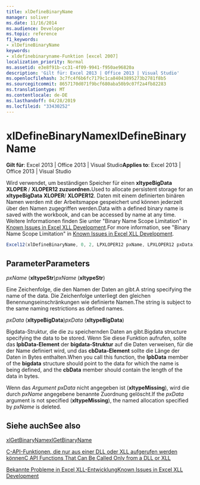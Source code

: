 ```yaml
---
title: xlDefineBinaryName
manager: soliver
ms.date: 11/16/2014
ms.audience: Developer
ms.topic: reference
f1_keywords:
- xlDefineBinaryName
keywords:
- xldefinebinaryname-Funktion [excel 2007]
localization_priority: Normal
ms.assetid: e3e8f91b-cc31-4f09-9941-f950ae96820a
description: 'Gilt für: Excel 2013 | Office 2013 | Visual Studio'
ms.openlocfilehash: 3c7fc4f6b6fc7179c1ca84043895273b2781f8b5
ms.sourcegitcommit: 8657170d071f9bcf680aba50b9c07f2a4fb82283
ms.translationtype: MT
ms.contentlocale: de-DE
ms.lasthandoff: 04/28/2019
ms.locfileid: "33430252"
---
```

# <a name="xldefinebinaryname"></a><span data-ttu-id="dbf53-104">xlDefineBinaryName</span><span class="sxs-lookup"><span data-stu-id="dbf53-104">xlDefineBinaryName</span></span>

 <span data-ttu-id="dbf53-105">**Gilt für**: Excel 2013 | Office 2013 | Visual Studio</span><span class="sxs-lookup"><span data-stu-id="dbf53-105">**Applies to**: Excel 2013 | Office 2013 | Visual Studio</span></span> 
  
<span data-ttu-id="dbf53-106">Wird verwendet, um beständigen Speicher für einen **xltypeBigData** **XLOPER** /  **XLOPER12 zuzuordnen.**</span><span class="sxs-lookup"><span data-stu-id="dbf53-106">Used to allocate persistent storage for an **xltypeBigData** **XLOPER**/ **XLOPER12**.</span></span> <span data-ttu-id="dbf53-107">Daten mit einem definierten binären Namen werden mit der Arbeitsmappe gespeichert und können jederzeit über den Namen zugegriffen werden.</span><span class="sxs-lookup"><span data-stu-id="dbf53-107">Data with a defined binary name is saved with the workbook, and can be accessed by name at any time.</span></span> <span data-ttu-id="dbf53-108">Weitere Informationen finden Sie unter "Binary Name Scope Limitation" in [Known Issues in Excel XLL Development](known-issues-in-excel-xll-development.md).</span><span class="sxs-lookup"><span data-stu-id="dbf53-108">For more information, see "Binary Name Scope Limitation" in [Known Issues in Excel XLL Development](known-issues-in-excel-xll-development.md).</span></span>
  
```cs
Excel12(xlDefineBinaryName, 0, 2, LPXLOPER12 pxName, LPXLOPER12 pxData);
```

## <a name="parameters"></a><span data-ttu-id="dbf53-109">Parameter</span><span class="sxs-lookup"><span data-stu-id="dbf53-109">Parameters</span></span>

 <span data-ttu-id="dbf53-110">_pxName_ (**xltypeStr**)</span><span class="sxs-lookup"><span data-stu-id="dbf53-110">_pxName_ (**xltypeStr**)</span></span>
  
<span data-ttu-id="dbf53-111">Eine Zeichenfolge, die den Namen der Daten an gibt.</span><span class="sxs-lookup"><span data-stu-id="dbf53-111">A string specifying the name of the data.</span></span> <span data-ttu-id="dbf53-112">Die Zeichenfolge unterliegt den gleichen Benennungseinschränkungen wie definierte Namen.</span><span class="sxs-lookup"><span data-stu-id="dbf53-112">The string is subject to the same naming restrictions as defined names.</span></span>
  
 <span data-ttu-id="dbf53-113">_pxData_ (**xltypeBigData**)</span><span class="sxs-lookup"><span data-stu-id="dbf53-113">_pxData_ (**xltypeBigData**)</span></span>
  
<span data-ttu-id="dbf53-114">Bigdata-Struktur, die die zu speichernden Daten an gibt.</span><span class="sxs-lookup"><span data-stu-id="dbf53-114">Bigdata structure specifying the data to be stored.</span></span> <span data-ttu-id="dbf53-115">Wenn Sie diese Funktion aufrufen, sollte das **lpbData-Element** der **bigdata-Struktur** auf die Daten verweisen, für die der Name definiert wird, und das **cbData-Element** sollte die Länge der Daten in Bytes enthalten.</span><span class="sxs-lookup"><span data-stu-id="dbf53-115">When you call this function, the **lpbData** member of the **bigdata** structure should point to the data for which the name is being defined, and the **cbData** member should contain the length of the data in bytes.</span></span> 
  
<span data-ttu-id="dbf53-116">Wenn das  _Argument pxData_ nicht angegeben ist (**xltypeMissing**), wird die durch  _pxName_ angegebene benannte Zuordnung gelöscht.</span><span class="sxs-lookup"><span data-stu-id="dbf53-116">If the  _pxData_ argument is not specified (**xltypeMissing**), the named allocation specified by  _pxName_ is deleted.</span></span> 
  
## <a name="see-also"></a><span data-ttu-id="dbf53-117">Siehe auch</span><span class="sxs-lookup"><span data-stu-id="dbf53-117">See also</span></span>



[<span data-ttu-id="dbf53-118">xlGetBinaryName</span><span class="sxs-lookup"><span data-stu-id="dbf53-118">xlGetBinaryName</span></span>](xlgetbinaryname.md)


[<span data-ttu-id="dbf53-119">C-API-Funktionen, die nur aus einer DLL oder XLL aufgerufen werden können</span><span class="sxs-lookup"><span data-stu-id="dbf53-119">C API Functions That Can Be Called Only from a DLL or XLL</span></span>](c-api-functions-that-can-be-called-only-from-a-dll-or-xll.md)
  
[<span data-ttu-id="dbf53-120">Bekannte Probleme in Excel XLL-Entwicklung</span><span class="sxs-lookup"><span data-stu-id="dbf53-120">Known Issues in Excel XLL Development</span></span>](known-issues-in-excel-xll-development.md)

